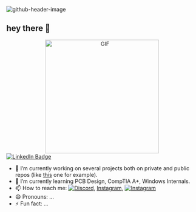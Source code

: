 ![github-header-image](https://github.com/user-attachments/assets/18aeeb70-6cad-41b1-85ee-7a27b0580e77)

## hey there 👋
<!--<img align="center" alt="Coding" width="400" src="https://github.com/user-attachments/assets/f525cd35-ade5-463f-9f1c-deae3cb4cbf8">-->
<div align="center">
 <img src="https://github.com/user-attachments/assets/f7cd1ef8-d76f-45ff-8ae5-70a51c11c55b" width="300" alt="GIF">
</div>

<div id="badges">
  <a href="https://www.linkedin.com/in/danylo-yefimovskyi/">
    <img src="https://img.shields.io/badge/LinkedIn-blue?style=for-the-badge&logo=linkedin&logoColor=white" alt="LinkedIn Badge"/>
  </a>
</div>

- 🔭 I’m currently working on several projects both on private and public repos (like [this](https://github.com/Filadeus/efimio-drupal) one for example).
- 🌱 I’m currently learning PCB Design, CompTIA A+, Windows Internals.
- 📫 How to reach me: [![Discord](https://img.shields.io/badge/contact-me-blue?logo=discord&logoColor=white)](https://discord.com/users/danilefimovskii), [Instagram](https://www.instagram.com/efimio618/), [![Instagram](https://img.shields.io/badge/Instagram-%23E4405F.svg?style=for-the-badge&logo=Instagram&logoColor=white)](https://www.instagram.com/efimio618/)
- 😄 Pronouns: ...
- ⚡ Fun fact: ...
